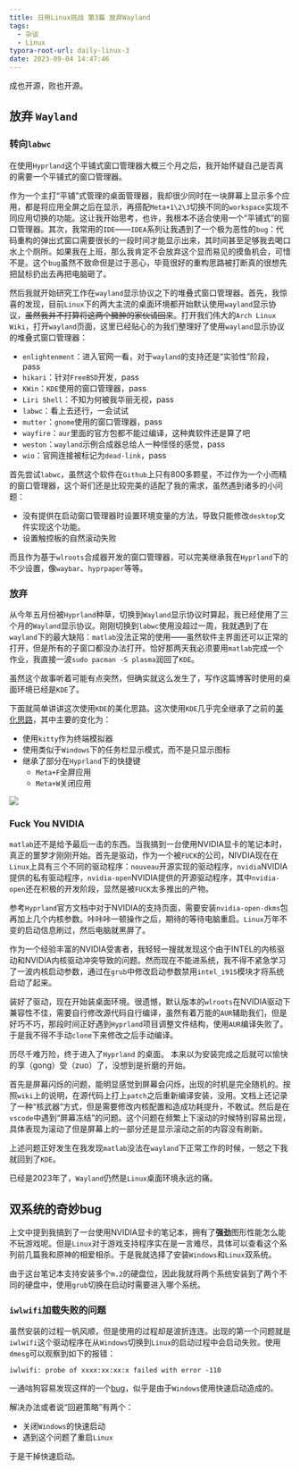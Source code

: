 ```yaml
---
title: 日用Linux挑战 第3篇 放弃Wayland
tags:
  - 杂谈
  - Linux
typora-root-url: daily-linux-3
date: 2023-09-04 14:47:46
---
```



成也开源，败也开源。

<!--more-->

## 放弃 `Wayland`

### 转向`labwc`

在使用`Hyprland`这个平铺式窗口管理器大概三个月之后，我开始怀疑自己是否真的需要一个平铺式的窗口管理器。

作为一个主打“平铺”式管理的桌面管理器，我却很少同时在一块屏幕上显示多个应用，都是将应用全屏之后在显示，再搭配`Meta+1\2\3`切换不同的`workspace`实现不同应用切换的功能。这让我开始思考，也许，我根本不适合使用一个“平铺式”的窗口管理器。其次，我常用的`IDE`——`IDEA`系列让我遇到了一个极为恶性的`bug`：代码重构的弹出式窗口需要很长的一段时间才能显示出来，其时间甚至足够我去喝口水上个厕所。如果我在上班，那么我肯定不会放弃这个显而易见的摸鱼机会，可惜不是。这个`bug`虽然不致命但是过于恶心，毕竟很好的重构思路被打断真的很想先把鼠标扔出去再把电脑砸了。

然后我就开始研究工作在`wayland`显示协议之下的堆叠式窗口管理器。首先，我惊喜的发现，目前`Linux`下的两大主流的桌面环境都开始默认使用`wayland`显示协议，~~虽然我并不打算将这两个臃肿的家伙请回来~~。打开我们伟大的`Arch Linux Wiki`，打开`wayland`页面，这里已经贴心的为我们整理好了使用`wayland`显示协议的堆叠式窗口管理器：

- `enlightenment`：进入官网一看，对于`wayland`的支持还是“实验性”阶段，pass
- `hikari`：针对`FreeBSD`开发，pass
- `KWin`：`KDE`使用的窗口管理器，pass
- `Liri Shell`：不知为何被我华丽无视，pass
- `labwc`：看上去还行，一会试试
- `mutter`：`gnome`使用的窗口管理器，pass
- `wayfire`：`aur`里面的官方包都不能过编译，这种粪软件还是算了吧
- `weston`：`wayland`示例合成器总给人一种怪怪的感觉，pass
- `wio`：官网连接被标记为`dead-link`，pass

首先尝试`labwc`，虽然这个软件在`Github`上只有800多颗星，不过作为一个小而精的窗口管理器，这个哥们还是比较完美的适配了我的需求，虽然遇到诸多的小问题：

- 没有提供在启动窗口管理器时设置环境变量的方法，导致只能修改`desktop`文件实现这个功能。
- 设置触控板的自然滚动失败

而且作为基于`wlroots`合成器开发的窗口管理器，可以完美继承我在`Hyprland`下的不少设置，像`waybar`、`hyprpaper`等等。

### 放弃

从今年五月份被`Hyprland`种草，切换到`Wayland`显示协议时算起，我已经使用了三个月的`Wayland`显示协议。刚刚切换到`labwc`使用没超过一周，我就遇到了在`wayland`下的最大缺陷：`matlab`没法正常的使用——虽然软件主界面还可以正常的打开，但是所有的子窗口都没办法打开。恰好那两天我必须要用`matlab`完成一个作业，我直接一波`sudo pacman -S plasma`润回了`KDE`。

虽然这个故事听着可能有点突然，但确实就这么发生了，写作这篇博客时使用的桌面环境已经是`KDE`了。

下面就简单讲讲这次使用`KDE`的美化思路。这次使用`KDE`几乎完全继承了之前的[美化思路](https://rrricardo.top/blog/2023/01/15/daily-linux-0/)，其中主要的变化为：

- 使用`kitty`作为终端模拟器
- 使用类似于`Windows`下的任务栏显示模式，而不是只显示图标
- 继承了部分在`Hyprland`下的快捷键
  - `Meta+F`全屏应用
  - `Meta+W`关闭应用

![](Screenshot_20230904_144149.png)

### Fuck You NVIDIA

`matlab`还不是给予最后一击的东西。当我搞到一台使用NVIDIA显卡的笔记本时，真正的噩梦才刚刚开始。首先是驱动，作为一个被`FUCK`的公司，NIVDIA现在在`Linux`上具有三个不同的驱动程序：`nouveau`开源实现的驱动程序，`nvidia`NVIDIA提供的私有驱动程序，`nvidia-open`NVIDIA提供的开源驱动程序，其中`nvidia-open`还在积极的开发阶段，显然是被`FUCK`太多推出的产物。

参考`Hyprland`官方文档中对于NVIDIA的支持页面，需要安装`nvidia-open-dkms`包再加上几个内核参数。咔咔咔一顿操作之后，期待的等待电脑重启。`Linux`万年不变的启动信息刷过，然后电脑就黑屏了。

作为一个经验丰富的NVIDIA受害者，我轻轻一搜就发现这个由于INTEL的内核驱动和NVIDIA内核驱动冲突导致的问题。然而现在不能进系统，我不得不紧急学习了一波内核启动参数，通过在`grub`中修改启动参数禁用`intel_i915`模块才将系统启动了起来。

装好了驱动，现在开始装桌面环境。很遗憾，默认版本的`wlroots`在NVIDIA驱动下兼容性不佳，需要自行修改源代码自行编译，虽然有着万能的`AUR`辅助我们，但是好巧不巧，那段时间正好遇到`Hyprland`项目调整文件结构，使用`AUR`编译失败了。于是我不得不手动`clone`下来修改之后手动编译。

历尽千难万险，终于进入了`Hyprland` 的桌面。   本来以为安装完成之后就可以愉快的享（gong）受（zuo）了，没想到是折磨的开始。

首先是屏幕闪烁的问题，能明显感觉到屏幕会闪烁，出现的时机是完全随机的。按照`wiki`上的说明，在源代码上打上`patch`之后重新编译安装，没用。文档上还记录了一种“核武器”方式，但是需要修改内核配置和造成功耗提升，不敢试。然后是在`vscode`中遇到“屏幕冻结”的问题。这个问题在频繁上下滚动的时候特别容易出现，具体表现为滚动了但是屏幕上的一部分还是显示滚动之前的内容没有刷新。

上述问题正好发生在我发现`matlab`没法在`wayland`下正常工作的时候，一怒之下我就回到了`KDE`。

已经是2023年了，`Wayland`仍然是`Linux`桌面环境永远的痛。

## 双系统的奇妙bug

上文中提到我搞到了一台使用NVIDIA显卡的笔记本，拥有了**强劲**图形性能怎么能不玩游戏呢。但是`Linux`对于游戏支持程序实在是一言难尽，具体可以查看这个系列前几篇我和原神的相爱相杀。于是我就选择了安装`Windows`和`Linux`双系统。

由于这台笔记本支持安装多个`m.2`的硬盘位，因此我就将两个系统安装到了两个不同的硬盘中，使用`grub`切换在启动时需要进入哪个系统。

### `iwlwifi`加载失败的问题

虽然安装的过程一帆风顺，但是使用的过程却是波折连连。出现的第一个问题就是`iwlwifi`这个驱动程序在从`Windows`切换到`Linux`的启动过程中会启动失败。使用`dmesg`可以观察到如下的报错：

```
iwlwifi: probe of xxxx:xx:xx:x failed with error -110
```

一通咕狗容易发现这样的一个[bug](https://bugzilla.kernel.org/show_bug.cgi?id=209641#c55)，似乎是由于`Windows`使用快速启动造成的。

解决办法或者说“回避策略”有两个：

- 关闭`Windows`的快速启动
- 遇到这个问题了重启`Linux`

于是干掉快速启动。

